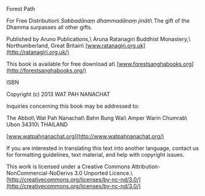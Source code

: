 Forest Path

For Free Distribution\\
*Sabbadānaṃ dhammadānaṃ jināti*\\
The gift of the Dhamma surpasses all other gifts.

Published by Aruno Publications,\\
Aruna Ratanagiri Buddhist Monastery,\\
Northumberland, Great Britain\\
[www.ratanagiri.org.uk](http://ratanagiri.org.uk/)

This book is available for free download at\\
[www.forestsanghabooks.org](http://forestsanghabooks.org/)

ISBN

Copyright (c) 2013 WAT PAH NANACHAT

Inquiries concerning this book may be addressed to:

The Abbot\\
Wat Pah Nanachat\\
Bahn Bung Wai\\
Amper Warin Chumrab\\
Ubon 34310\\
THAILAND

[www.watpahnanachat.org](http://www.watpahnanachat.org/)

If you are interested in translating this text into another language,
contact us for formatting guidelines, text material, and help with
copyright issues.

This work is licensed under a Creative Commons
Attribution-NonCommercial-NoDerivs 3.0 Unported Licence.\\
[http://creativecommons.org/licenses/by-nc-nd/3.0/](http://creativecommons.org/licenses/by-nc-nd/3.0/)

